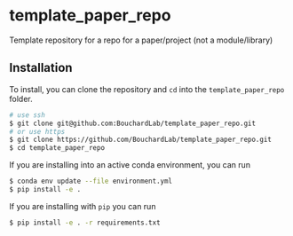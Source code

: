 # template_paper_repo
Template repository for a repo for a paper/project (not a module/library)

## Installation
To install, you can clone the repository and `cd` into the `template_paper_repo` folder.

```bash
# use ssh
$ git clone git@github.com:BouchardLab/template_paper_repo.git
# or use https
$ git clone https://github.com/BouchardLab/template_paper_repo.git
$ cd template_paper_repo
```

If you are installing into an active conda environment, you can run

```bash
$ conda env update --file environment.yml
$ pip install -e .
```

If you are installing with `pip` you can run

```bash
$ pip install -e . -r requirements.txt
```
